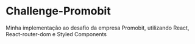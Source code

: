 # Challenge-Promobit
Minha implementação ao desafio da empresa Promobit, utilizando React, React-router-dom e Styled Components

